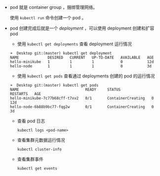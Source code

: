 * pod 就是 container group ，捆绑管理网络。

  使用 `kubectl run` 命令创建一个 pod 。

* pod 创建完成后就是一个 *deployment* ，可以使用 deployment 创建和扩容 pod 

  * 使用 `kubectl get deployments` 查看 deployment 运行情况

  ```shell
  ➜  Desktop git:(master) kubectl get deployment
  NAME             DESIRED   CURRENT   UP-TO-DATE   AVAILABLE   AGE
  hello-minikube   1         1         1            0           12d
  hello-node       1         1         1            0           3d
  ```

  * 使用 `kubectl get pods` 查看通过 deployments 创建的 pod 的运行情况

  ```shell
  ➜  Desktop git:(master) kubectl get pods
  NAME                              READY     STATUS              RESTARTS   AGE
  hello-minikube-7c77b68cff-t7xv2   0/1       ContainerCreating   0          12d
  hello-node-6b88b9bc77-fqg2w       0/1       ContainerCreating   0          3d
  ```

  * 查看 pod 日志

    ```shell
    kubectl logs <pod-name>
    ```
  
  * 查看集群元数据运行情况 

    ```shell
    kubectl cluster-info
    ```

  * 查看集群事件

    ```shell
    kubectl get events
    ```
    
